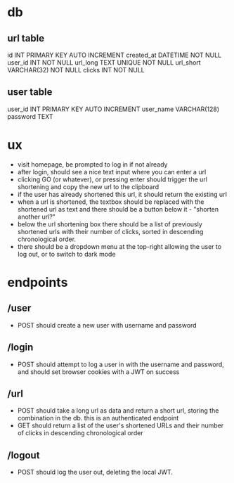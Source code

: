 # db

## url table

id INT PRIMARY KEY AUTO INCREMENT
created_at DATETIME NOT NULL
user_id INT NOT NULL
url_long TEXT UNIQUE NOT NULL
url_short VARCHAR(32) NOT NULL
clicks INT NOT NULL

## user table

user_id INT PRIMARY KEY AUTO INCREMENT
user_name VARCHAR(128)
password TEXT

# ux

- visit homepage, be prompted to log in if not already
- after login, should see a nice text input where you can enter a url
- clicking GO (or whatever), or pressing enter should trigger the url shortening and copy the new url to the clipboard
- if the user has already shortened this url, it should return the existing url
- when a url is shortened, the textbox should be replaced with the shortened url as text and there should be a button below it - "shorten another url?"
- below the url shortening box there should be a list of previously shortened urls with their number of clicks, sorted in descending chronological order.
- there should be a dropdown menu at the top-right allowing the user to log out, or to switch to dark mode

# endpoints

## /user

- POST should create a new user with username and password

## /login

- POST should attempt to log a user in with the username and password, and should set browser cookies with a JWT on success

## /url

- POST should take a long url as data and return a short url, storing the combination in the db. this is an authenticated endpoint
- GET should return a list of the user's shortened URLs and their number of clicks in descending chronological order

## /logout

- POST should log the user out, deleting the local JWT.
